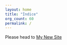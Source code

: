 ```yaml
---
layout: home
title: "Índice"
org_count: 60
permalink: /
---
```


Please head to [My New Site](https://carlosamorim.dev.br)
